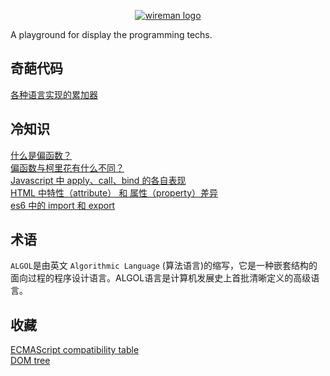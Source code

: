     
<p align="center"><a href="https://github.com/TourDJ/wireman" target="_blank" rel="noopener noreferrer"><img  src="https://github.com/TourDJ/wireman/blob/master/images/wireman.jpg" alt="wireman logo"></a></p>
A playground for display the programming techs.


## 奇葩代码
[各种语言实现的累加器](./geeks/accumulator.md)       


## 冷知识
[什么是偏函数？](./trivia/partial-application.md)      
[偏函数与柯里花有什么不同？](./trivia/currying-partial-application.md)         
[Javascript 中 apply、call、bind 的各自表现](./trivia/apply-call-difference.md)      
[HTML 中特性（attribute） 和 属性（property）差异](./trivia/properties-attributes.md)      
[es6 中的 import 和 export](./trivia/es6-import-export.md)        



## 术语
`ALGOL`是由英文 `Algorithmic Language` (算法语言)的缩写，它是一种嵌套结构的面向过程的程序设计语言。ALGOL语言是计算机发展史上首批清晰定义的高级语言。

## 收藏

[ECMAScript compatibility table](https://kangax.github.io/compat-table/es6/)          
[DOM tree](https://javascript.info/dom-nodes)        
